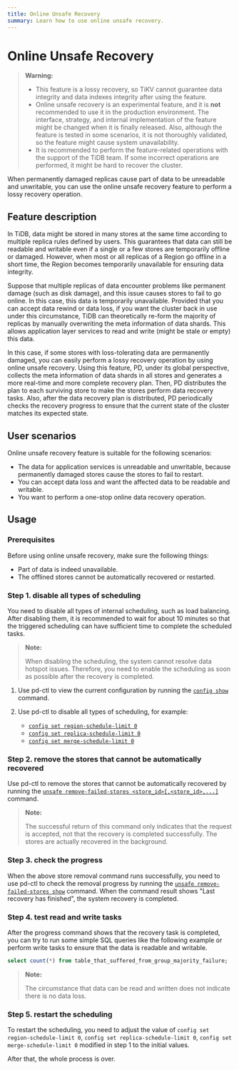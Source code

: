 ```yaml
---
title: Online Unsafe Recovery
summary: Learn how to use online unsafe recovery.
---
```


# Online Unsafe Recovery

> **Warning:**
>
> - This feature is a lossy recovery, so TiKV cannot guarantee data integrity and data indexes integrity after using the feature.
> - Online unsafe recovery is an experimental feature, and it is **not** recommended to use it in the production environment. The interface, strategy, and internal implementation of the feature might be changed when it is finally released. Also, although the feature is tested in some scenarios, it is not thoroughly validated, so the feature might cause system unavailability.
> - It is recommended to perform the feature-related operations with the support of the TiDB team. If some incorrect operations are performed, it might be hard to recover the cluster.

When permanently damaged replicas cause part of data to be unreadable and unwritable, you can use the online unsafe recovery feature to perform a lossy recovery operation.

## Feature description

In TiDB, data might be stored in many stores at the same time according to multiple replica rules defined by users. This guarantees that data can still be readable and writable even if a single or a few stores are temporarily offline or damaged. However, when most or all replicas of a Region go offline in a short time, the Region becomes temporarily unavailable for ensuring data integrity.

Suppose that multiple replicas of data encounter problems like permanent damage (such as disk damage), and this issue causes stores to fail to go online. In this case, this data is temporarily unavailable. Provided that you can accept data rewind or data loss, if you want the cluster back in use under this circumstance, TiDB can theoretically re-form the majority of replicas by manually overwriting the meta information of data shards. This allows application layer services to read and write (might be stale or empty) this data.

In this case, if some stores with loss-tolerating data are permanently damaged, you can easily perform a lossy recovery operation by using online unsafe recovery. Using this feature, PD, under its global perspective, collects the meta information of data shards in all stores and generates a more real-time and more complete recovery plan. Then, PD distributes the plan to each surviving store to make the stores perform data recovery tasks. Also, after the data recovery plan is distributed, PD periodically checks the recovery progress to ensure that the current state of the cluster matches its expected state.

## User scenarios

Online unsafe recovery feature is suitable for the following scenarios:

* The data for application services is unreadable and unwritable, because permanently damaged stores cause the stores to fail to restart.
* You can accept data loss and want the affected data to be readable and writable.
* You want to perform a one-stop online data recovery operation.

## Usage

### Prerequisites

Before using online unsafe recovery, make sure the following things:

* Part of data is indeed unavailable.
* The offlined stores cannot be automatically recovered or restarted.

### Step 1. disable all types of scheduling

You need to disable all types of internal scheduling, such as load balancing. After disabling them, it is recommended to wait for about 10 minutes so that the triggered scheduling can have sufficient time to complete the scheduled tasks.

> **Note:**
>
> When disabling the scheduling, the system cannot resolve data hotspot issues. Therefore, you need to enable the scheduling as soon as possible after the recovery is completed.

1. Use pd-ctl to view the current configuration by running the [`config show`](/pd-control.md#config-show--set-option-value--placement-rules) command.
2. Use pd-ctl to disable all types of scheduling, for example:

    * [`config set region-schedule-limit 0`](/pd-control.md#config-show--set-option-value--placement-rules)
    * [`config set replica-schedule-limit 0`](/pd-control.md#config-show--set-option-value--placement-rules)
    * [`config set merge-schedule-limit 0`](/pd-control.md#config-show--set-option-value--placement-rules)

### Step 2. remove the stores that cannot be automatically recovered

Use pd-ctl to remove the stores that cannot be automatically recovered by running the [`unsafe remove-failed-stores <store_id>[,<store_id>,...]`](/pd-control.md#unsafe-remove-failed-stores-store-ids--show--history) command.

> **Note:**
>
> The successful return of this command only indicates that the request is accepted, not that the recovery is completed successfully. The stores are actually recovered in the background.

### Step 3. check the progress

When the above store removal command runs successfully, you need to use pd-ctl to check the removal progress by running the [`unsafe remove-failed-stores show`](/pd-control.md#config-show--set-option-value--placement-rules) command. When the command result shows "Last recovery has finished", the system recovery is completed.

### Step 4. test read and write tasks

After the progress command shows that the recovery task is completed, you can try to run some simple SQL queries like the following example or perform write tasks to ensure that the data is readable and writable.

```sql
select count(*) from table_that_suffered_from_group_majority_failure;
```

> **Note:**
>
> The circumstance that data can be read and written does not indicate there is no data loss.

### Step 5. restart the scheduling

To restart the scheduling, you need to adjust the value of `config set region-schedule-limit 0`, `config set replica-schedule-limit 0`, `config set merge-schedule-limit 0` modified in step 1 to the initial values.

After that, the whole process is over.